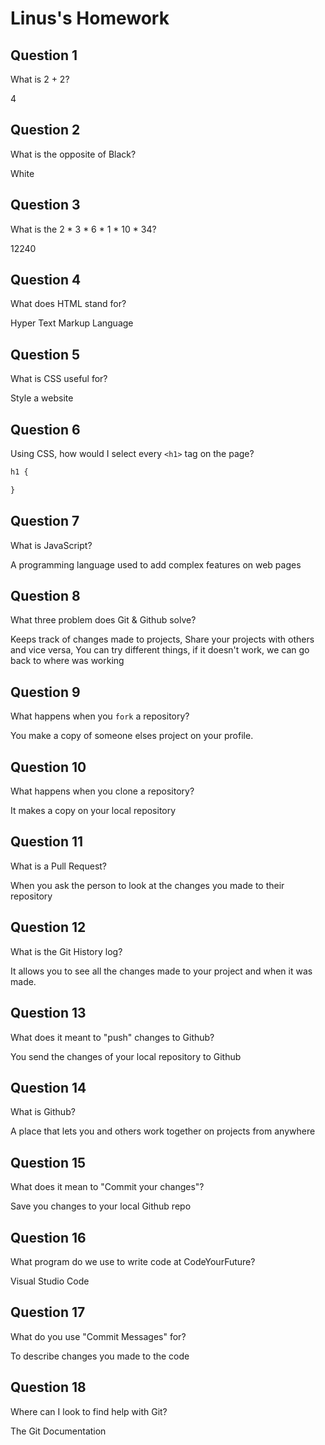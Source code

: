 # Linus's Homework

## Question 1

What is 2 + 2?

4

## Question 2

What is the opposite of Black?

White

## Question 3

What is the  2 * 3 * 6 * 1 * 10 * 34?

12240

## Question 4 

What does HTML stand for?

Hyper Text Markup Language

## Question 5

What is CSS useful for?

Style a website

## Question 6

Using CSS, how would I select every `<h1>` tag on the page?

```css
h1 {

}
```

## Question 7

What is JavaScript?

A programming language used to add complex features on web pages 
## Question 8

What three problem does Git & Github solve?

Keeps track of changes made to projects,
Share your projects with others and vice versa,
You can try different things, if it doesn't work, we can go back to where was working 

## Question 9

What happens when you `fork` a repository?

You make a copy of someone elses project on your profile.

## Question 10 

What happens when you clone a repository?

It makes a copy on your local repository

## Question 11

What is a Pull Request?

When you ask the person to look at the changes you made to their repository

## Question 12

What is the Git History log?

It allows you to see all the changes made to your project and when it was made.

## Question 13

What does it meant to "push" changes to Github?

You send the changes of your local repository to Github

## Question 14

What is Github?

A place that lets you and others work together on projects from anywhere

## Question 15

What does it mean to "Commit your changes"?

Save you changes to your local Github repo

## Question 16

What program do we use to write code at CodeYourFuture?

Visual Studio Code

## Question 17

What do you use "Commit Messages" for?

To describe changes you made to the code

## Question 18

Where can I look to find help with Git?

The Git Documentation

